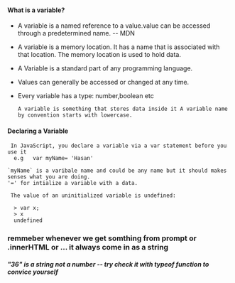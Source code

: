 #### What is a variable?

- A variable is a named reference to a value.value can be accessed through a predetermined name. -- MDN 
- A variable is a memory location. It has a name that is associated with that location. The memory location is used to hold data.
- A Variable is a standard part of any programming language.
- Values can generally be accessed or changed at any time.
- Every variable has a type: number,boolean etc

  `A variable is something that stores data inside it
   A variable name by convention starts with lowercase.
  `
  

#### Declaring a Variable
     In JavaScript, you declare a variable via a var statement before you use it
      e.g   var myName= 'Hasan' 
      
    `myName` is a varibale name and could be any name but it should makes senses what you are doing.
    '=' for intialize a variable with a data.

     The value of an uninitialized variable is undefined:

      > var x;
      > x
      undefined

### remmeber whenever we get somthing from prompt or .innerHTML or ... it always come in as a string 
#####  "36" is a string not a number -- try check it with typeof function to convice yourself
 
 
